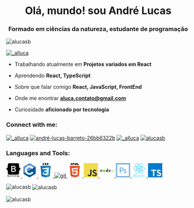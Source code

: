 <h1 align="center">Olá, mundo! sou André Lucas</h1>
<h3 align="center">Formado em ciências da natureza, estudante de programação</h3>

<p align="left"> <img src="https://komarev.com/ghpvc/?username=alucasb&label=Profile%20views&color=0e75b6&style=flat" alt="alucasb" /> </p>

<p align="left"> <a href="https://twitter.com/_alluca" target="blank"><img src="https://img.shields.io/twitter/follow/_alluca?logo=twitter&style=for-the-badge" alt="_alluca" /></a> </p>

- Trabalhando atualmente em **Projetos variados em React**

- Aprendendo **React, TypeScript**

- Sobre que falar comigo **React, JavaScript, FrontEnd**

- Onde me enontrar **aluca.contato@gmail.com**

- Curiosidade **aficionado por tecnologia**

<h3 align="left">Connect with me:</h3>
<p align="left">
<a href="https://twitter.com/_alluca" target="blank"><img align="center" src="https://raw.githubusercontent.com/rahuldkjain/github-profile-readme-generator/master/src/images/icons/Social/twitter.svg" alt="_alluca" height="30" width="40" /></a>
<a href="https://linkedin.com/in/andré-lucas-barreto-26bb6322b" target="blank"><img align="center" src="https://raw.githubusercontent.com/rahuldkjain/github-profile-readme-generator/master/src/images/icons/Social/linked-in-alt.svg" alt="andré-lucas-barreto-26bb6322b" height="30" width="40" /></a>
<a href="https://instagram.com/_alluca" target="blank"><img align="center" src="https://raw.githubusercontent.com/rahuldkjain/github-profile-readme-generator/master/src/images/icons/Social/instagram.svg" alt="_alluca" height="30" width="40" /></a>
<a href="https://www.leetcode.com/alucasb" target="blank"><img align="center" src="https://raw.githubusercontent.com/rahuldkjain/github-profile-readme-generator/master/src/images/icons/Social/leet-code.svg" alt="alucasb" height="30" width="40" /></a>
</p>

<h3 align="left">Languages and Tools:</h3>
<p align="left"> <a href="https://getbootstrap.com" target="_blank" rel="noreferrer"> <img src="https://raw.githubusercontent.com/devicons/devicon/master/icons/bootstrap/bootstrap-plain-wordmark.svg" alt="bootstrap" width="40" height="40"/> </a> <a href="https://www.cprogramming.com/" target="_blank" rel="noreferrer"> <img src="https://raw.githubusercontent.com/devicons/devicon/master/icons/c/c-original.svg" alt="c" width="40" height="40"/> </a> <a href="https://www.w3schools.com/css/" target="_blank" rel="noreferrer"> <img src="https://raw.githubusercontent.com/devicons/devicon/master/icons/css3/css3-original-wordmark.svg" alt="css3" width="40" height="40"/> </a> <a href="https://git-scm.com/" target="_blank" rel="noreferrer"> <img src="https://www.vectorlogo.zone/logos/git-scm/git-scm-icon.svg" alt="git" width="40" height="40"/> </a> <a href="https://www.w3.org/html/" target="_blank" rel="noreferrer"> <img src="https://raw.githubusercontent.com/devicons/devicon/master/icons/html5/html5-original-wordmark.svg" alt="html5" width="40" height="40"/> </a> <a href="https://developer.mozilla.org/en-US/docs/Web/JavaScript" target="_blank" rel="noreferrer"> <img src="https://raw.githubusercontent.com/devicons/devicon/master/icons/javascript/javascript-original.svg" alt="javascript" width="40" height="40"/> </a> <a href="https://nodejs.org" target="_blank" rel="noreferrer"> <img src="https://raw.githubusercontent.com/devicons/devicon/master/icons/nodejs/nodejs-original-wordmark.svg" alt="nodejs" width="40" height="40"/> </a> <a href="https://www.photoshop.com/en" target="_blank" rel="noreferrer"> <img src="https://raw.githubusercontent.com/devicons/devicon/master/icons/photoshop/photoshop-line.svg" alt="photoshop" width="40" height="40"/> </a> <a href="https://reactjs.org/" target="_blank" rel="noreferrer"> <img src="https://raw.githubusercontent.com/devicons/devicon/master/icons/react/react-original-wordmark.svg" alt="react" width="40" height="40"/> </a> <a href="https://www.typescriptlang.org/" target="_blank" rel="noreferrer"> <img src="https://raw.githubusercontent.com/devicons/devicon/master/icons/typescript/typescript-original.svg" alt="typescript" width="40" height="40"/> </a> </p>

<p><img align="left" src="https://github-readme-stats.vercel.app/api/top-langs?username=alucasb&show_icons=true&locale=en&layout=compact" alt="alucasb" /></p>

<p>&nbsp;<img align="center" src="https://github-readme-stats.vercel.app/api?username=alucasb&show_icons=true&locale=en" alt="alucasb" /></p>

<p><img align="center" src="https://github-readme-streak-stats.herokuapp.com/?user=alucasb&" alt="alucasb" /></p>

